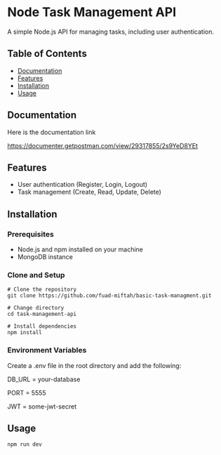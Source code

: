 # Node Task Management API

A simple Node.js API for managing tasks, including user authentication.

## Table of Contents

- [Documentation](#documentation)
- [Features](#features)
- [Installation](#installation)
- [Usage](#usage)

## Documentation

Here is the documentation link

https://documenter.getpostman.com/view/29317855/2s9YeD8YEt

## Features

- User authentication (Register, Login, Logout)
- Task management (Create, Read, Update, Delete)

## Installation

### Prerequisites

- Node.js and npm installed on your machine
- MongoDB instance

### Clone and Setup

```
# Clone the repository
git clone https://github.com/fuad-miftah/basic-task-managment.git

# Change directory
cd task-management-api

# Install dependencies
npm install
```

### Environment Variables

Create a .env file in the root directory and add the following:

DB_URL = your-database

PORT = 5555

JWT = some-jwt-secret

## Usage

```
npm run dev
```


